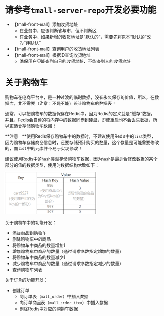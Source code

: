 # 请参考`tmall-server-repo`开发必要功能

- 【tmall-front-mall】添加收货地址
  - 在业务中，应该判断省与市，但不判断区
  - 在业务中，如果新增的收货地址是“默认的”，需要先将原本“默认的”改为“非默认”
- 【tmall-front-mall】查询用户的收货地址列表
- 【tmall-front-mall】根据ID查询收货地址
  - 确保用户只能查到自己的收货地址，不能查别人的收货地址

# 关于购物车

购物车在电商平台中，是一种过渡的临时数据，没有永久保存的价值，所以，在数据库，并不需要（注意：不是不能）设计购物车的数据表！

通常，可以把购物车的数据保存在Redis中，因为Redis的定义就是“缓存”数据，并且，Redis会自动的将内存中的数据同步到硬盘，即使重启也不会丢失数据，所以更适合存储购物车数据！

**注意：**使用Redis保存购物车中的数据时，不建议使用Redis中的`list`类型，因为购物车存储商品信息时，还要存储预计购买的数量，这个数量是可能需要修改的，而`list`中的元素并不易于实现修改！

建议使用Redis中的`hash`类型存储购物车数据，因为`hash`是最适合修改数据的某个部分的值的数据类型，使用时数据结构大致如下：

<img src="assets/image-20230913114318860.png" alt="image-20230913114318860" style="zoom: 33%;" />

关于购物车中的功能开发：

- 添加商品到购物车
- 删除购物车中的商品
- 将购物车中商品的数量增加1
- 增加购物车中商品的数量（通过请求参数指定增加的数量）
- 将购物车中商品的数量减少1
- 减少购物车中商品的数量（通过请求参数指定减少的数量）
- 查询购物车列表

关于订单的功能开发：

- 创建订单
  - 向订单表（`mall_order`）中插入数据
  - 向订单商品表（`mall_order_item`）中插入数据
  - 删除Redis中对应的购物车数据

